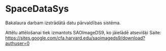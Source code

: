 # SpaceDataSys

Bakalaura darbam izstrādātā datu pārvaldības sistēma.

Attēlu attēlošanai tiek izmantots SAOImageDS9, ko jāielādē atsevišķi
Saite: https://sites.google.com/cfa.harvard.edu/saoimageds9/download?authuser=0